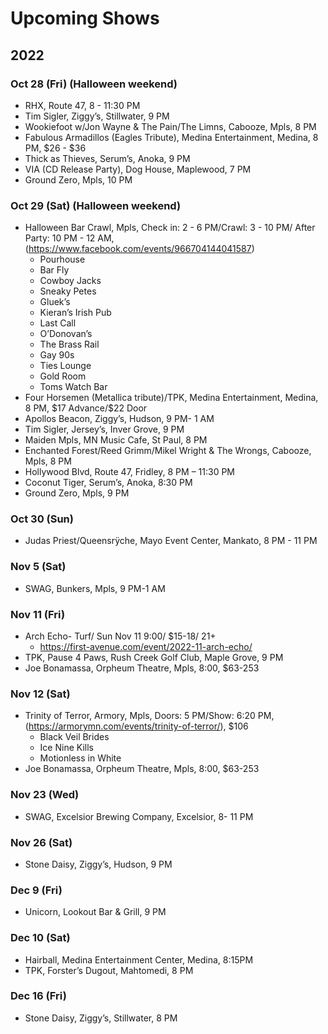 <!DOCTYPE html>
<html>

<head>
  <meta charset="utf-8">
  <meta name="viewport" content="width=device-width, initial-scale=1.0">
  <title>upcoming-shows</title>
  <link rel="stylesheet" href="https://stackedit.io/style.css" />
</head>

<body class="stackedit">
  <div class="stackedit__html"><h1 id="upcoming-shows">Upcoming Shows</h1>
<h2 id="section">2022</h2>
<h3 id="oct-28-fri-halloween-weekend">Oct 28 (Fri) (Halloween weekend)</h3>
<ul>
<li>RHX, Route 47, 8 - 11:30 PM</li>
<li>Tim Sigler, Ziggy’s, Stillwater, 9 PM</li>
<li>Wookiefoot w/Jon Wayne &amp; The Pain/The Limns, Cabooze, Mpls, 8 PM</li>
<li>Fabulous Armadillos (Eagles Tribute), Medina Entertainment, Medina, 8 PM, $26 - $36</li>
<li>Thick as Thieves, Serum’s, Anoka, 9 PM</li>
<li>VIA (CD Release Party), Dog House, Maplewood, 7 PM</li>
<li>Ground Zero, Mpls, 10 PM</li>
</ul>
<h3 id="oct-29-sat-halloween-weekend">Oct 29 (Sat) (Halloween weekend)</h3>
<ul>
<li>Halloween Bar Crawl, Mpls, Check in: 2 - 6 PM/Crawl: 3 - 10 PM/ After Party: 10 PM - 12 AM, (<a href="https://www.facebook.com/events/966704144041587">https://www.facebook.com/events/966704144041587</a>)
<ul>
<li>Pourhouse</li>
<li>Bar Fly</li>
<li>Cowboy Jacks</li>
<li>Sneaky Petes</li>
<li>Gluek’s</li>
<li>Kieran’s Irish Pub</li>
<li>Last Call</li>
<li>O’Donovan’s</li>
<li>The Brass Rail</li>
<li>Gay 90s</li>
<li>Ties Lounge</li>
<li>Gold Room</li>
<li>Toms Watch Bar</li>
</ul>
</li>
<li>Four Horsemen (Metallica tribute)/TPK, Medina Entertainment, Medina, 8 PM, $17 Advance/$22 Door</li>
<li>Apollos Beacon, Ziggy’s, Hudson, 9 PM- 1 AM</li>
<li>Tim Sigler, Jersey’s, Inver Grove, 9 PM</li>
<li>Maiden Mpls, MN Music Cafe, St Paul, 8 PM</li>
<li>Enchanted Forest/Reed Grimm/Mikel Wright &amp; The Wrongs, Cabooze, Mpls, 8 PM</li>
<li>Hollywood Blvd, Route 47, Fridley, 8 PM – 11:30 PM</li>
<li>Coconut Tiger, Serum’s, Anoka, 8:30 PM</li>
<li>Ground Zero, Mpls, 9 PM</li>
</ul>
<h3 id="oct-30-sun">Oct 30 (Sun)</h3>
<ul>
<li>Judas Priest/Queensrÿche, Mayo Event Center, Mankato, 8 PM - 11 PM</li>
</ul>
<h3 id="nov-5-sat">Nov 5 (Sat)</h3>
<ul>
<li>SWAG, Bunkers, Mpls, 9 PM-1 AM</li>
</ul>
<h3 id="nov-11-fri">Nov 11 (Fri)</h3>
<ul>
<li>Arch Echo- Turf/ Sun Nov 11 9:00/ $15-18/ 21+
<ul>
<li><a href="https://first-avenue.com/event/2022-11-arch-echo/">https://first-avenue.com/event/2022-11-arch-echo/</a></li>
</ul>
</li>
<li>TPK, Pause 4 Paws, Rush Creek Golf Club, Maple Grove, 9 PM</li>
<li>Joe Bonamassa, Orpheum Theatre, Mpls, 8:00, $63-253</li>
</ul>
<h3 id="nov-12-sat">Nov 12 (Sat)</h3>
<ul>
<li>Trinity of Terror, Armory, Mpls, Doors: 5 PM/Show: 6:20 PM,(<a href="https://armorymn.com/events/trinity-of-terror/">https://armorymn.com/events/trinity-of-terror/</a>), $106
<ul>
<li>Black Veil Brides</li>
<li>Ice Nine Kills</li>
<li>Motionless in White</li>
</ul>
</li>
<li>Joe Bonamassa, Orpheum Theatre, Mpls, 8:00, $63-253</li>
</ul>
<h3 id="nov-23-wed">Nov 23 (Wed)</h3>
<ul>
<li>SWAG, Excelsior Brewing Company, Excelsior, 8- 11 PM</li>
</ul>
<h3 id="nov-26-sat">Nov 26 (Sat)</h3>
<ul>
<li>Stone Daisy, Ziggy’s, Hudson, 9 PM</li>
</ul>
<h3 id="dec-9-fri">Dec 9 (Fri)</h3>
<ul>
<li>Unicorn, Lookout Bar &amp; Grill, 9 PM</li>
</ul>
<h3 id="dec-10-sat">Dec 10 (Sat)</h3>
<ul>
<li>Hairball, Medina Entertainment Center, Medina, 8:15PM</li>
<li>TPK, Forster’s Dugout, Mahtomedi, 8 PM</li>
</ul>
<h3 id="dec-16-fri">Dec 16 (Fri)</h3>
<ul>
<li>Stone Daisy, Ziggy’s, Stillwater, 8 PM</li>
</ul>
</div>
</body>

</html>

